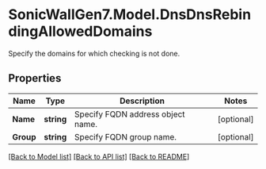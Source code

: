 # SonicWallGen7.Model.DnsDnsRebindingAllowedDomains
Specify the domains for which checking is not done.

## Properties

Name | Type | Description | Notes
------------ | ------------- | ------------- | -------------
**Name** | **string** | Specify FQDN address object name. | [optional] 
**Group** | **string** | Specify FQDN group name. | [optional] 

[[Back to Model list]](../README.md#documentation-for-models) [[Back to API list]](../README.md#documentation-for-api-endpoints) [[Back to README]](../README.md)

